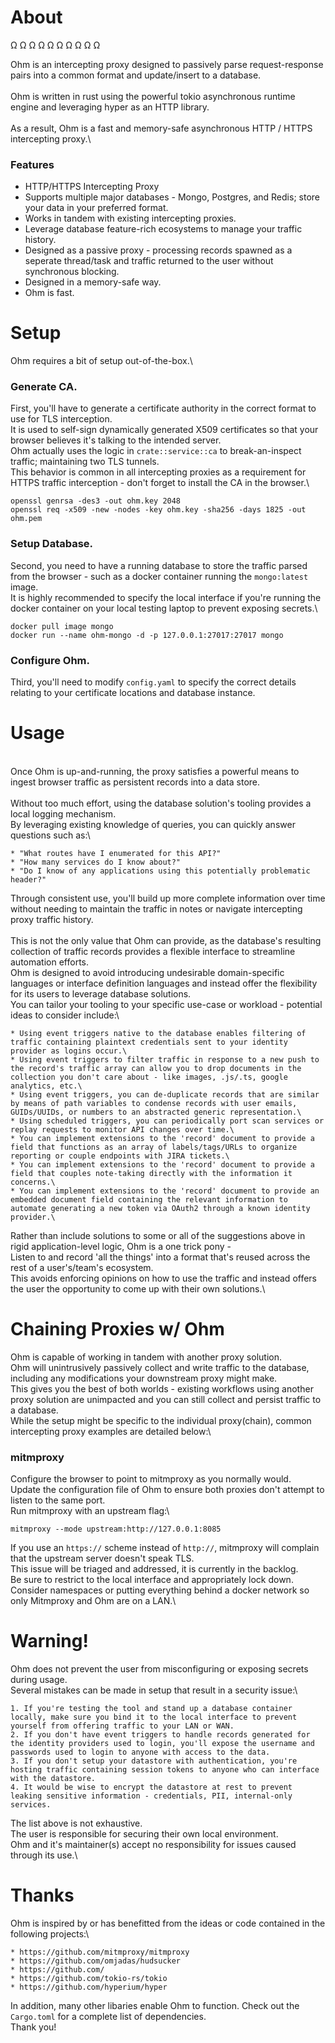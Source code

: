 # About

Ω Ω Ω Ω Ω Ω Ω Ω Ω Ω

Ohm is an intercepting proxy designed to passively parse request-response pairs into a common format and update/insert to a database.\
\
Ohm is written in rust using the powerful tokio asynchronous runtime engine and leveraging hyper as an HTTP library.\
\
As a result, Ohm is a fast and memory-safe asynchronous HTTP / HTTPS intercepting proxy.\

### Features

- HTTP/HTTPS Intercepting Proxy
- Supports multiple major databases - Mongo, Postgres, and Redis; store your data in your preferred format.
- Works in tandem with existing intercepting proxies.
- Leverage database feature-rich ecosystems to manage your traffic history.
- Designed as a passive proxy - processing records spawned as a seperate thread/task and traffic returned to the user without synchronous blocking.
- Designed in a memory-safe way.
- Ohm is fast.

# Setup

Ohm requires a bit of setup out-of-the-box.\

### Generate CA.

First, you'll have to generate a certificate authority in the correct format to use for TLS interception.\
It is used to self-sign dynamically generated X509 certificates so that your browser believes it's talking to the intended server.\
Ohm actually uses the logic in `crate::service::ca` to break-an-inspect traffic; maintaining two TLS tunnels.\
This behavior is common in all intercepting proxies as a requirement for HTTPS traffic interception - don't forget to install the CA in the browser.\

```
openssl genrsa -des3 -out ohm.key 2048
openssl req -x509 -new -nodes -key ohm.key -sha256 -days 1825 -out ohm.pem
```

### Setup Database.

Second, you need to have a running database to store the traffic parsed from the browser - such as a docker container running the `mongo:latest` image.\
It is highly recommended to specify the local interface if you're running the docker container on your local testing laptop to prevent exposing secrets.\

```
docker pull image mongo
docker run --name ohm-mongo -d -p 127.0.0.1:27017:27017 mongo
```

### Configure Ohm.

Third, you'll need to modify `config.yaml` to specify the correct details relating to your certificate locations and database instance.

# Usage
\
Once Ohm is up-and-running, the proxy satisfies a powerful means to ingest browser traffic as persistent records into a data store.\
\
Without too much effort, using the database solution's tooling provides a local logging mechanism.\
By leveraging existing knowledge of queries, you can quickly answer questions such as:\

    * "What routes have I enumerated for this API?"
    * "How many services do I know about?"
    * "Do I know of any applications using this potentially problematic header?"

Through consistent use, you'll build up more complete information over time without needing to maintain the traffic in notes or navigate intercepting proxy traffic history.\
\
This is not the only value that Ohm can provide, as the database's resulting collection of traffic records provides a flexible interface to streamline automation efforts.\
Ohm is designed to avoid introducing undesirable domain-specific languages or interface definition languages and instead offer the flexibility for its users to leverage database solutions.\
You can tailor your tooling to your specific use-case or workload - potential ideas to consider include:\

    * Using event triggers native to the database enables filtering of traffic containing plaintext credentials sent to your identity provider as logins occur.\
    * Using event triggers to filter traffic in response to a new push to the record's traffic array can allow you to drop documents in the collection you don't care about - like images, .js/.ts, google analytics, etc.\
    * Using event triggers, you can de-duplicate records that are similar by means of path variables to condense records with user emails, GUIDs/UUIDs, or numbers to an abstracted generic representation.\
    * Using scheduled triggers, you can periodically port scan services or replay requests to monitor API changes over time.\
    * You can implement extensions to the 'record' document to provide a field that functions as an array of labels/tags/URLs to organize reporting or couple endpoints with JIRA tickets.\
    * You can implement extensions to the 'record' document to provide a field that couples note-taking directly with the information it concerns.\
    * You can implement extensions to the 'record' document to provide an embedded document field containing the relevant information to automate generating a new token via OAuth2 through a known identity provider.\

Rather than include solutions to some or all of the suggestions above in rigid application-level logic, Ohm is a one trick pony -\
Listen to and record 'all the things' into a format that's reused across the rest of a user's/team's ecosystem.\
This avoids enforcing opinions on how to use the traffic and instead offers the user the opportunity to come up with their own solutions.\

# Chaining Proxies w/ Ohm

Ohm is capable of working in tandem with another proxy solution.\
Ohm will unintrusively passively collect and write traffic to the database, including any modifications your downstream proxy might make.\
This gives you the best of both worlds - existing workflows using another proxy solution are unimpacted and you can still collect and persist traffic to a database.\
While the setup might be specific to the individual proxy(chain), common intercepting proxy examples are detailed below:\

### mitmproxy

Configure the browser to point to mitmproxy as you normally would.\
Update the configuration file of Ohm to ensure both proxies don't attempt to listen to the same port.\
Run mitmproxy with an upstream flag:\

```
mitmproxy --mode upstream:http://127.0.0.1:8085
```

If you use an `https://` scheme instead of `http://`, mitmproxy will complain that the upstream server doesn't speak TLS.\
This issue will be triaged and addressed, it is currently in the backlog.\
Be sure to restrict to the local interface and appropriately lock down.\
Consider namespaces or putting everything behind a docker network so only Mitmproxy and Ohm are on a LAN.\

# Warning!

Ohm does not prevent the user from misconfiguring or exposing secrets during usage.\
Several mistakes can be made in setup that result in a security issue:\

    1. If you're testing the tool and stand up a database container locally, make sure you bind it to the local interface to prevent yourself from offering traffic to your LAN or WAN.
    2. If you don't have event triggers to handle records generated for the identity providers used to login, you'll expose the username and passwords used to login to anyone with access to the data.
    3. If you don't setup your datastore with authentication, you're hosting traffic containing session tokens to anyone who can interface with the datastore.
    4. It would be wise to encrypt the datastore at rest to prevent leaking sensitive information - credentials, PII, internal-only services.

The list above is not exhaustive.\
The user is responsible for securing their own local environment.\
Ohm and it's maintainer(s) accept no responsibility for issues caused through its use.\

# Thanks

Ohm is inspired by or has benefitted from the ideas or code contained in the following projects:\

    * https://github.com/mitmproxy/mitmproxy
    * https://github.com/omjadas/hudsucker
    * https://github.com/
    * https://github.com/tokio-rs/tokio
    * https://github.com/hyperium/hyper

In addition, many other libaries enable Ohm to function. Check out the `Cargo.toml` for a complete list of dependencies.\
Thank you!
